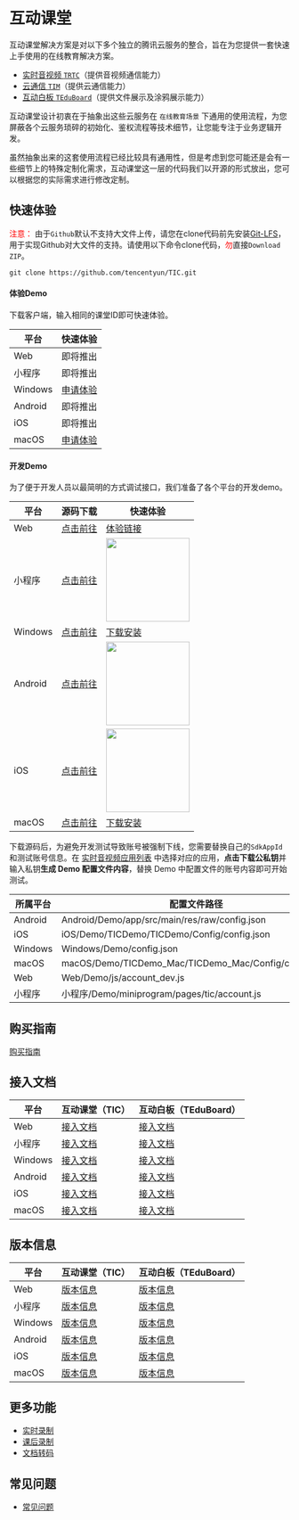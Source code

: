 # 互动课堂

互动课堂解决方案是对以下多个独立的腾讯云服务的整合，旨在为您提供一套快速上手使用的在线教育解决方案。

- [实时音视频 `TRTC`](https://github.com/tencentyun/TRTCSDK)（提供音视频通信能力）
- [云通信 `TIM`](https://github.com/tencentyun/TIMSDK)（提供云通信能力）
- [互动白板 `TEduBoard`](./Docs/PaaS/SDK文档/互动白板功能说明.md)（提供文件展示及涂鸦展示能力）

互动课堂设计初衷在于抽象出这些云服务在 `在线教育场景` 下通用的使用流程，为您屏蔽各个云服务琐碎的初始化、鉴权流程等技术细节，让您能专注于业务逻辑开发。

虽然抽象出来的这套使用流程已经比较具有通用性，但是考虑到您可能还是会有一些细节上的特殊定制化需求，互动课堂这一层的代码我们以开源的形式放出，您可以根据您的实际需求进行修改定制。


## 快速体验

<font color="#FF0000">注意：</font> 由于`Github`默认不支持大文件上传，请您在clone代码前先安装[Git-LFS](./Git-LFS.md)，用于实现Github对大文件的支持。请使用以下命令clone代码，<font color="#FF0000">勿</font>直接`Download ZIP`。
```
git clone https://github.com/tencentyun/TIC.git
```


#### 体验Demo

下载客户端，输入相同的课堂ID即可快速体验。

| 平台 | 快速体验 |
|---------|---------|
| Web | 即将推出 |
| 小程序 | 即将推出 |
| Windows |  [申请体验](./Docs/购买指南.md) |
| Android | 即将推出 |
| iOS | 即将推出 |
| macOS | [申请体验](./Docs/购买指南.md)  |

#### 开发Demo

为了便于开发人员以最简明的方式调试接口，我们准备了各个平台的开发demo。

| 平台 | 源码下载 | 快速体验 |
|--|---------|---------|
| Web | [点击前往](./Web) | [体验链接](https://tic-demo-1259648581.cos.ap-shanghai.myqcloud.com/index.html) |
|小程序  | [点击前往](./小程序)   | <img src="https://main.qcloudimg.com/raw/b660a6c57aecebf6a0c749a1daf8532a.jpg" width="150"/> |
| Windows |[点击前往](./Windows)  | [下载安装](https://tic-res-1259648581.file.myqcloud.com/demo/tic/TICDemo_Windows.zip) |
|Android  | [点击前往](./Android)  |  <img src="https://main.qcloudimg.com/raw/cd2145e71c50374ddafae1714ee9f6e8.png" width="150"/> |
| iOS | [点击前往](./iOS) | <img src="https://main.qcloudimg.com/raw/1e40ee772f79317b14a0a55587343ae7.png" width="150"/> |
| macOS |[点击前往](./macOS)   | [下载安装](https://tic-res-1259648581.file.myqcloud.com/demo/tic/TICDemo_Mac.zip) |

下载源码后，为避免开发测试导致账号被强制下线，您需要替换自己的`SdkAppId`和测试账号信息。在 [实时音视频应用列表](https://console.cloud.tencent.com/rav) 中选择对应的应用，**点击下载公私钥**并输入私钥**生成 Demo 配置文件内容**，替换 Demo 中配置文件的账号内容即可开始测试。

|所属平台|配置文件路径|
|-|-|
|Android|Android/Demo/app/src/main/res/raw/config.json|
|iOS|iOS/Demo/TICDemo/TICDemo/Config/config.json|
|Windows|Windows/Demo/config.json|
|macOS|macOS/Demo/TICDemo_Mac/TICDemo_Mac/Config/config.json|
|Web|Web/Demo/js/account_dev.js|
|小程序|小程序/Demo/miniprogram/pages/tic/account.js|

## 购买指南

[购买指南](./Docs/购买指南.md)

## 接入文档

| 平台 | 互动课堂（TIC） | 互动白板（TEduBoard） |
|---------|---------|---------|
| Web | [接入文档](./Docs/PaaS/SDK文档/Web/互动课堂接入文档.md) | [接入文档](./Docs/PaaS/SDK文档/Web/互动白板接入文档.md) |
|小程序  | [接入文档](./Docs/PaaS/SDK文档/小程序/互动课堂接入文档.md)   | [接入文档](./Docs/PaaS/SDK文档/小程序/互动白板接入文档.md) |
| Windows |[接入文档](./Docs/PaaS/SDK文档/Windows/互动课堂接入文档.md) | [接入文档](./Docs/PaaS/SDK文档/Windows/互动白板接入文档.md) |
|Android  | [接入文档](./Docs/PaaS/SDK文档/Android/互动课堂接入文档.md) | [接入文档](./Docs/PaaS/SDK文档/Android/互动白板接入文档.md) |
| iOS | [接入文档](./Docs/PaaS/SDK文档/iOS/互动课堂接入文档.md) | [接入文档](./Docs/PaaS/SDK文档/iOS/互动白板接入文档.md) |
| macOS | [接入文档](./Docs/PaaS/SDK文档/macOS/互动课堂接入文档.md) | [接入文档](./Docs/PaaS/SDK文档/macOS/互动白板接入文档.md) |


## 版本信息

| 平台 | 互动课堂（TIC） | 互动白板（TEduBoard） |
|---------|---------|---------|
| Web | [版本信息](./Docs/PaaS/版本信息/互动课堂/Web_TIC_ReleaseNotes.md) | [版本信息](./Docs/PaaS/版本信息/互动白板/Web_ReleaseNotes.md) |
|小程序  | [版本信息](./Docs/PaaS/版本信息/互动课堂/小程序_TIC_ReleaseNotes.md)   | [版本信息](./Docs/PaaS/版本信息/互动白板/小程序_ReleaseNotes.md) |
| Windows |[版本信息](./Docs/PaaS/版本信息/互动课堂/Windows_TIC_ReleaseNotes.md) | [版本信息](./Docs/PaaS/版本信息/互动白板/Windows_ReleaseNotes.md) |
|Android  | [版本信息](./Docs/PaaS/版本信息/互动课堂/Android_TIC_ReleaseNotes.md) | [版本信息](./Docs/PaaS/版本信息/互动白板/Android_ReleaseNotes.md) |
| iOS | [版本信息](./Docs/PaaS/版本信息/互动课堂/iOS_macOS_TIC_ReleaseNotes.md) | [版本信息](./Docs/PaaS/版本信息/互动白板/iOS_macOS_ReleaseNotes.md) |
| macOS | [版本信息](./Docs/PaaS/版本信息/互动课堂/iOS_macOS_TIC_ReleaseNotes.md) | [版本信息](./Docs/PaaS/版本信息/互动白板/iOS_macOS_ReleaseNotes.md) |



## 更多功能

- [实时录制](./Docs/PaaS/实时录制.md)
- [课后录制](./Docs/PaaS/课后录制.md)
- [文档转码](./Docs/PaaS/文档转码.md)

## 常见问题
- [常见问题](./Docs/PaaS/常见问题.md)
